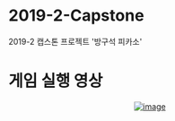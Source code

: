 # 2019-2-Capstone
2019-2 캡스톤 프로젝트 '방구석 피카소'

# 게임 실행 영상

<div align=center>
  
  [![image](http://img.youtube.com/vi/t-0Ru8HBHEc/0.jpg)](https://youtu.be/t-0Ru8HBHEc?list=PLTg9c7k4CtEA-J2A4-YoC4uCYAC_Nhc0h)
  
</div>
